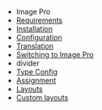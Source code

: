 - Image Pro
- [Requirements](ImagePro/requirements.md)
- [Installation](ImagePro/installation.md)
- [Configuration](ImagePro/configuration.md)
- [Translation](ImagePro/translation.md)
- [Switching to Image Pro](ImagePro/switching_to_pro.md)
- divider
- [Type Config](ImagePro/type_config.md)
- [Assignment](ImagePro/assignment.md)
- [Layouts](ImagePro/layouts.md)
- [Custom layouts](ImagePro/custom_layouts.md)